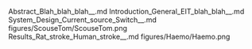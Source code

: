 Abstract_Blah_blah_blah__.md
Introduction_General_EIT_blah_blah__.md
System_Design_Current_source_Switch__.md
figures/ScouseTom/ScouseTom.png
Results_Rat_stroke_Human_stroke__.md
figures/Haemo/Haemo.png